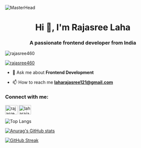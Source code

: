 ![MasterHead](https://previews.123rf.com/images/karpenkoilia/karpenkoilia1806/karpenkoilia180600011/102988806-vector-line-web-concept-for-programming-linear-web-banner-for-coding.jpg)
<h1 align="center">Hi 👋, I'm Rajasree Laha</h1>
<h3 align="center">A passionate frontend developer from India</h3>

<p align="left"> <img src="https://komarev.com/ghpvc/?username=rajasree460&label=Profile%20views&color=0e75b6&style=flat" alt="rajasree460" /> </p>

<p align="left"> <a href="https://github.com/ryo-ma/github-profile-trophy"><img src="https://github-profile-trophy.vercel.app/?username=rajasree460" alt="rajasree460" /></a> </p>

- 💬 Ask me about **Frontend Development**

- 📫 How to reach me **laharajasree121@gmail.com**

<h3 align="left">Connect with me:</h3>
<p align="left">
<a href="https://linkedin.com/in/rajasree-laha-756269254" target="blank"><img align="center" src="https://raw.githubusercontent.com/rahuldkjain/github-profile-readme-generator/master/src/images/icons/Social/linked-in-alt.svg" alt="rajasree-laha-756269254" height="30" width="40" /></a>
<a href="https://www.leetcode.com/laharajasree121" target="blank"><img align="center" src="https://raw.githubusercontent.com/rahuldkjain/github-profile-readme-generator/master/src/images/icons/Social/leet-code.svg" alt="laharajasree121" height="30" width="40" /></a>
<!-- <a href="https://auth.geeksforgeeks.org/user/laharaja580o" target="blank"><img align="center" src="https://raw.githubusercontent.com/rahuldkjain/github-profile-readme-generator/master/src/images/icons/Social/geeks-for-geeks.svg" alt="laharaja580o" height="30" width="40" /></a> -->
</p>

<!--<h3 align="left">Languages and Tools:</h3>
<p align="left"> <a href="https://getbootstrap.com" target="_blank" rel="noreferrer"> <img src="https://raw.githubusercontent.com/devicons/devicon/master/icons/bootstrap/bootstrap-plain-wordmark.svg" alt="bootstrap" width="40" height="40"/> </a> <a href="https://www.cprogramming.com/" target="_blank" rel="noreferrer"> <img src="https://raw.githubusercontent.com/devicons/devicon/master/icons/c/c-original.svg" alt="c" width="40" height="40"/> </a> <a href="https://www.w3schools.com/css/" target="_blank" rel="noreferrer"> <img src="https://raw.githubusercontent.com/devicons/devicon/master/icons/css3/css3-original-wordmark.svg" alt="css3" width="40" height="40"/> </a> <a href="https://www.w3.org/html/" target="_blank" rel="noreferrer"> <img src="https://raw.githubusercontent.com/devicons/devicon/master/icons/html5/html5-original-wordmark.svg" alt="html5" width="40" height="40"/> </a> <a href="https://www.java.com" target="_blank" rel="noreferrer"> <img src="https://raw.githubusercontent.com/devicons/devicon/master/icons/java/java-original.svg" alt="java" width="40" height="40"/> </a> <a href="https://developer.mozilla.org/en-US/docs/Web/JavaScript" target="_blank" rel="noreferrer"> <img src="https://raw.githubusercontent.com/devicons/devicon/master/icons/javascript/javascript-original.svg" alt="javascript" width="40" height="40"/> </a> <a href="https://www.linux.org/" target="_blank" rel="noreferrer"> <img src="https://raw.githubusercontent.com/devicons/devicon/master/icons/linux/linux-original.svg" alt="linux" width="40" height="40"/> </a> <a href="https://www.mathworks.com/" target="_blank" rel="noreferrer"> <img src="https://upload.wikimedia.org/wikipedia/commons/2/21/Matlab_Logo.png" alt="matlab" width="40" height="40"/> </a> <a href="https://www.mysql.com/" target="_blank" rel="noreferrer"> <img src="https://raw.githubusercontent.com/devicons/devicon/master/icons/mysql/mysql-original-wordmark.svg" alt="mysql" width="40" height="40"/> </a> <a href="https://www.photoshop.com/en" target="_blank" rel="noreferrer"> <img src="https://raw.githubusercontent.com/devicons/devicon/master/icons/photoshop/photoshop-line.svg" alt="photoshop" width="40" height="40"/> </a> <a href="https://www.python.org" target="_blank" rel="noreferrer"> <img src="https://raw.githubusercontent.com/devicons/devicon/master/icons/python/python-original.svg" alt="python" width="40" height="40"/> </a> </p>-->

<!--<p><img align="left" src="https://githubreadmestats-rajasree-lahas-projects.vercel.app/api/top-langs?username=rajasree460&show_icons=true&locale=en&layout=compact" alt="rajasree460" /></p>-->

![Top Langs](https://github-readme-stats.vercel.app/api/top-langs/?username=rajasree460&layout=compact)


<!--<p>&nbsp;<img align="center" src="https://githubreadmestats-rajasree-lahas-projects.vercel.app/api?username=rajasree460&show_icons=true&locale=en" alt="rajasree460" /></p>-->

<!--[![Anurag's GitHub stats](https://github-readme-stats.vercel.app/api?username=rajasree460)](https://github.com/anuraghazra/github-readme-stats)-->

<!--<a href="https://github.com/Rajasree460/github-readme-stats">
  <img height=200 align="center" src="https://github-readme-stats.vercel.app/api?username=Rajasree460" />
</a>
<a href="https://github.com/Rajasree460/convoychat">
  <img height=200 align="center" src="https://github-readme-stats.vercel.app/api/top-langs?username=Rajasree460&layout=compact&langs_count=8&card_width=320" />
</a>-->

<!--<picture>
  <source
    srcset="https://github-readme-stats.vercel.app/api?username=Rajasree460&show_icons=true&theme=dark"
    media="(prefers-color-scheme: dark)"
  />
  <source
    srcset="https://github-readme-stats.vercel.app/api?username=Rajasree460&show_icons=true"
    media="(prefers-color-scheme: light), (prefers-color-scheme: no-preference)"
  />
  <img src="https://github-readme-stats.vercel.app/api?username=Rajasree460&show_icons=true" />
</picture>-->

[![Anurag's GitHub stats](https://github-readme-stats.vercel.app/api?username=rajasree460)](https://github.com/anuraghazra/github-readme-stats)

<!--[![Anurag's GitHub stats-Dark](https://github-readme-stats.vercel.app/api?username=Rajasree460&show_icons=true&theme=dark#gh-dark-mode-only)](https://github.com/anuraghazra/github-readme-stats#gh-dark-mode-only)
[![Anurag's GitHub stats-Light](https://github-readme-stats.vercel.app/api?username=Rajasree460a&show_icons=true&theme=default#gh-light-mode-only)](https://github.com/anuraghazra/github-readme-stats#gh-light-mode-only)-->

<!--<p><img align="center" src="https://github-readme-streak-stats.herokuapp.com/?user=rajasree460&" alt="rajasree460" /></p>-->

<!--[![GitHub Streak](https://github-readme-streak-stats-i.vercel.app?user=rajasree460)](https://git.io/streak-stats)-->
<!--[![GitHub Streak](https://rajasree-github-readme-streak-stats.vercel.app?user=rajasree460)](https://git.io/streak-stats)-->
[![GitHub Streak](https://github-readme-streak-stats-ii.vercel.app?user=rajasree460)](https://git.io/streak-stats)


